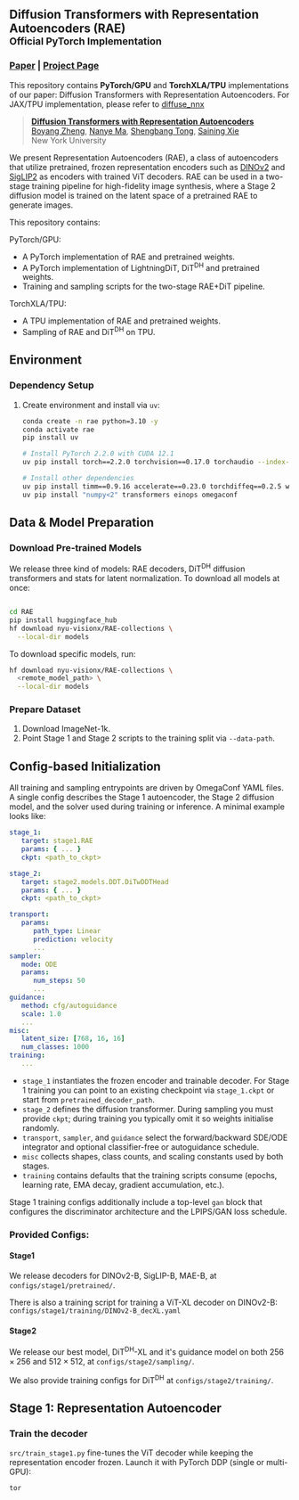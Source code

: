## Diffusion Transformers with Representation Autoencoders (RAE)<br><sub>Official PyTorch Implementation</sub>

### [Paper](https://arxiv.org/abs/2510.11690) | [Project Page](https://rae-dit.github.io/) 


This repository contains **PyTorch/GPU** and **TorchXLA/TPU** implementations of our paper: 
Diffusion Transformers with Representation Autoencoders. For JAX/TPU implementation, please refer to [diffuse_nnx](https://github.com/willisma/diffuse_nnx)

> [**Diffusion Transformers with Representation Autoencoders**](https://arxiv.org/abs/2510.11690)<br>
> [Boyang Zheng](https://bytetriper.github.io/), [Nanye Ma](https://willisma.github.io), [Shengbang Tong](https://tsb0601.github.io/),  [Saining Xie](https://www.sainingxie.com)
> <br>New York University<br>

We present Representation Autoencoders (RAE), a class of autoencoders that utilize  pretrained, frozen representation encoders such as [DINOv2](https://arxiv.org/abs/2304.07193) and [SigLIP2](https://arxiv.org/abs/2502.14786) as encoders with trained ViT decoders. RAE can be used in a two-stage training pipeline for high-fidelity image synthesis, where a Stage 2 diffusion model is trained on the latent space of a pretrained RAE to generate images.

This repository contains:

PyTorch/GPU:
* A PyTorch implementation of RAE and pretrained weights.
* A PyTorch implementation of LightningDiT, DiT<sup>DH</sup> and pretrained weights.
* Training and sampling scripts for the two-stage RAE+DiT pipeline.

TorchXLA/TPU:
* A TPU implementation of RAE and pretrained weights.
* Sampling of RAE and DiT<sup>DH</sup> on TPU.

## Environment

### Dependency Setup
1. Create environment and install via `uv`:
   ```bash
   conda create -n rae python=3.10 -y
   conda activate rae
   pip install uv
   
   # Install PyTorch 2.2.0 with CUDA 12.1
   uv pip install torch==2.2.0 torchvision==0.17.0 torchaudio --index-url https://download.pytorch.org/whl/cu121
   
   # Install other dependencies
   uv pip install timm==0.9.16 accelerate==0.23.0 torchdiffeq==0.2.5 wandb
   uv pip install "numpy<2" transformers einops omegaconf
   ```

## Data & Model Preparation

### Download Pre-trained Models

We release three kind of models: RAE decoders, DiT<sup>DH</sup> diffusion transformers and stats for latent normalization. To download all models at once:


```bash

cd RAE
pip install huggingface_hub
hf download nyu-visionx/RAE-collections \
  --local-dir models 
```


To download specific models, run:
```bash
hf download nyu-visionx/RAE-collections \
  <remote_model_path> \
  --local-dir models 
```

### Prepare Dataset

1. Download ImageNet-1k.
2. Point Stage 1 and Stage 2 scripts to the training split via `--data-path`.


## Config-based Initialization

All training and sampling entrypoints are driven by OmegaConf YAML files. A
single config describes the Stage 1 autoencoder, the Stage 2 diffusion model,
and the solver used during training or inference. A minimal example looks like:

```yaml
stage_1:
   target: stage1.RAE
   params: { ... }
   ckpt: <path_to_ckpt>  

stage_2:
   target: stage2.models.DDT.DiTwDDTHead
   params: { ... }
   ckpt: <path_to_ckpt>  

transport:
   params:
      path_type: Linear
      prediction: velocity
      ...
sampler:
   mode: ODE
   params:
      num_steps: 50
      ...
guidance:
   method: cfg/autoguidance
   scale: 1.0
   ...
misc:
   latent_size: [768, 16, 16]
   num_classes: 1000
training:
   ...
```

- `stage_1` instantiates the frozen encoder and trainable decoder. For Stage 1
  training you can point to an existing checkpoint via `stage_1.ckpt` or start
  from `pretrained_decoder_path`.
- `stage_2` defines the diffusion transformer. During sampling you must provide
  `ckpt`; during training you typically omit it so weights initialise randomly.
- `transport`, `sampler`, and `guidance` select the forward/backward SDE/ODE
  integrator and optional classifier-free or autoguidance schedule.
- `misc` collects shapes, class counts, and scaling constants used by both
  stages.
- `training` contains defaults that the training scripts consume (epochs,
  learning rate, EMA decay, gradient accumulation, etc.).

Stage 1 training configs additionally include a top-level `gan` block that
configures the discriminator architecture and the LPIPS/GAN loss schedule.


### Provided Configs:

#### Stage1

We release decoders for DINOv2-B, SigLIP-B, MAE-B, at `configs/stage1/pretrained/`.

There is also a training script for training a ViT-XL decoder on DINOv2-B: `configs/stage1/training/DINOv2-B_decXL.yaml`

#### Stage2

We release our best model, DiT<sup>DH</sup>-XL and it's guidance model on both $256\times 256$ and $512\times 512$, at `configs/stage2/sampling/`.

We also provide training configs for DiT<sup>DH</sup> at `configs/stage2/training/`.

## Stage 1: Representation Autoencoder

### Train the decoder

`src/train_stage1.py` fine-tunes the ViT decoder while keeping the
representation encoder frozen. Launch it with PyTorch DDP (single or multi-GPU):

```bash
tor